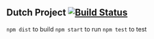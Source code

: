 ## Dutch Project [![Build Status](https://travis-ci.org/davidhazeland/dutch.svg?branch=master)](https://travis-ci.org/davidhazeland/dutch)

`npm dist` to build
`npm start` to run
`npm test` to test




